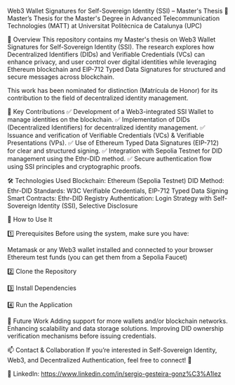 Web3 Wallet Signatures for Self-Sovereign Identity (SSI) – Master's Thesis
📖 Master’s Thesis for the Master's Degree in Advanced Telecommunication Technologies (MATT) at Universitat Politècnica de Catalunya (UPC)

📌 Overview
This repository contains my Master's thesis on Web3 Wallet Signatures for Self-Sovereign Identity (SSI). The research explores how Decentralized Identifiers (DIDs) and Verifiable Credentials (VCs) can enhance privacy, and user control over digital identities while leveraging Ethereum blockchain and EIP-712 Typed Data Signatures for structured and secure messages across blockchain.

This work has been nominated for distinction (Matrícula de Honor) for its contribution to the field of decentralized identity management.

🚀 Key Contributions
✅ Development of a Web3-integrated SSI Wallet to manage identities on the blockchain.
✅ Implementation of DIDs (Decentralized Identifiers) for decentralized identity management.
✅ Issuance and verification of Verifiable Credentials (VCs) & Verifiable Presentations (VPs).
✅ Use of Ethereum Typed Data Signatures (EIP-712) for clear and structured signing.
✅ Integration with Sepolia Testnet for DID management using the Ethr-DID method.
✅ Secure authentication flow using SSI principles and cryptographic proofs.

🛠️ Technologies Used
Blockchain: Ethereum (Sepolia Testnet)
DID Method: Ethr-DID
Standards: W3C Verifiable Credentials, EIP-712 Typed Data Signing
Smart Contracts: Ethr-DID Registry
Authentication: Login Strategy with Self-Sovereign Identity (SSI), Selective Disclosure

🔧 How to Use It

1️⃣ Prerequisites
Before using the system, make sure you have:

Metamask or any Web3 wallet installed and connected to  your browser
Ethereum test funds (you can get them from a Sepolia Faucet)

2️⃣ Clone the Repository

3️⃣ Install Dependencies

4️⃣ Run the Application


🔮 Future Work
Adding support for more wallets and/or blockchain networks.
Enhancing scalability and data storage solutions.
Improving DID ownership verification mechanisms before issuing credentials.

📫 Contact & Collaboration
If you’re interested in Self-Sovereign Identity, Web3, and Decentralized Authentication, feel free to connect! 🚀

💼 LinkedIn: https://www.linkedin.com/in/sergio-gesteira-gonz%C3%A1lez
